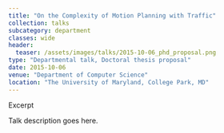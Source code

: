 ```yaml
---
title: "On the Complexity of Motion Planning with Traffic"
collection: talks
subcategory: department
classes: wide
header: 
  teaser: /assets/images/talks/2015-10-06_phd_proposal.png
type: "Departmental talk, Doctoral thesis proposal"
date: 2015-10-06
venue: "Department of Computer Science"
location: "The University of Maryland, College Park, MD"
---
```


Excerpt



Talk description goes here.